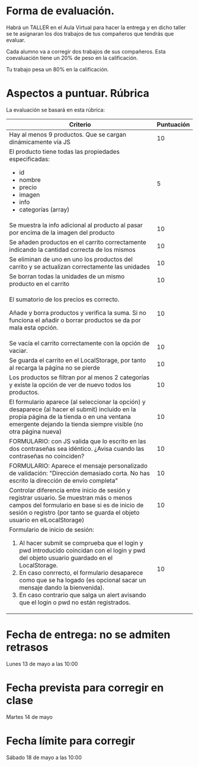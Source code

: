 # Forma de evaluación. 

Habrá un TALLER en el Aula Virtual para hacer la entrega y en dicho taller se te asignaran los dos trabajos de tus compañeros que tendrás que evaluar.

Cada alumno va a corregir dos trabajos de sus compañeros. Esta coevaluación tiene un 20% de peso en la calificación.

Tu trabajo pesa un 80% en la calificación.


# Aspectos a puntuar. Rúbrica

La evaluación se basará en esta rúbrica:

<table>
  <thead>
    <tr>
      <th>Criterio</th>
      <th>Puntuación</th>
    </tr>
  </thead>
  <tbody>
    <tr>
      <td>Hay al menos 9 productos. Que se cargan dinámicamente vía JS</td>
      <td>10</td>
    </tr>
    <tr>
      <td>El producto tiene todas las propiedades especificadas:
        <ul>
          <li>id</li>
          <li>nombre</li>
          <li>precio</li>
          <li>imagen</li>
          <li>info</li>
          <li>categorías (array)</li>
        </ul>
      <td>5</td>
    </tr>
    <tr>
      <td>Se muestra la info adicional al producto al pasar por encima de la imagen del producto</td>
      <td>10</td>
    </tr>
    <tr>
      <td>Se añaden productos en el carrito correctamente indicando la cantidad correcta de los mismos</td>
      <td>10</td>
    </tr>
    <tr>
      <td>Se eliminan de uno en uno los productos del carrito y se actualizan correctamente las unidades</td>
      <td>10</td>
    </tr>
    <tr>
      <td>Se borran todas la unidades de un mismo producto en el carrito</td>
      <td>10</td>
    </tr>
    <tr>
      <td><p>El sumatorio de los precios es correcto.</p><p>Añade y borra productos y verifica la suma. Si no funciona el añadir o borrar productos se da por mala esta opción.</p></td>
      <td>10</td>
    </tr>
    <tr>
      <td>Se vacía el carrito correctamente con la opción de vaciar.</td>
      <td>10</td>
    </tr>
    <tr>
      <td>Se guarda el carrito en el LocalStorage, por tanto al recarga la página no se pierde</td>
      <td>10</td>
    </tr>
    <tr>
      <td>Los productos se filtran por al menos 2 categorías y existe la opción de ver de nuevo todos los productos.</td>
      <td>10</td>
    </tr>
    <tr>
      <td>El formulario aparece (al seleccionar la opción) y desaparece (al hacer el submit) incluido en la propia página de la tienda o en una ventana emergente dejando la tienda siempre visible (no otra página nueva)</td>
      <td>10</td>
    </tr>
    <tr>
      <td>FORMULARIO: con JS valida que lo escrito en las dos contraseñas sea idéntico. ¿Avisa cuando las contraseñas no coinciden?</td>
      <td>10</td>
    </tr>
    <tr>
      <td>FORMULARIO: Aparece el mensaje personalizado de validación: "Dirección demasiado corta. No has escrito la dirección de envío completa"</td>
      <td>10</td>
    </tr>
    <tr>
      <td>Controlar diferencia entre inicio de sesión y registrar usuario. Se muestran más o menos campos del formulario en base si es de inicio de sesión o registro (por tanto se guarda el objeto usuario en elLocalStorage)</td>
      <td>10</td>
    </tr>
    <tr>
      <td>Formulario de inicio de sesión:
          <ol>
            <li>Al hacer submit se comprueba que el login y pwd introducido coincidan con el login y pwd del objeto usuario guardado en el LocalStorage.</li>
            <li>En caso conrrecto, el formulario desaparece como que se ha logado (es opcional sacar un mensaje dando la bienvenida).</li>
            <li>En caso contrario que salga un alert avisando que el login o pwd no están registrados.</li>
      </td>
      <td>10</td>
    </tr>
    
  </tbody>
</table>

# Fecha de entrega: no se admiten retrasos
Lunes 13 de mayo a las 10:00

# Fecha prevista para corregir en clase
Martes 14 de mayo

# Fecha límite para corregir
Sábado 18 de mayo a las 10:00

